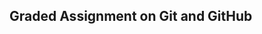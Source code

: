 ## Graded Assignment on Git and GitHub ######################################################################################################################



